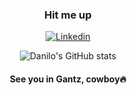 <div align="center">

### Hit me up
[![Linkedin](https://img.shields.io/badge/LinkedIn-0077B5?style=for-the-badge&logo=linkedin&logoColor=white)](https://linkedin.com.br/in/xdnzz)

![Danilo's GitHub stats](https://github-readme-stats.vercel.app/api?username=xdnzz&show_icons=true&theme=radical)


#### See you in Gantz, cowboy🔥


</div>


